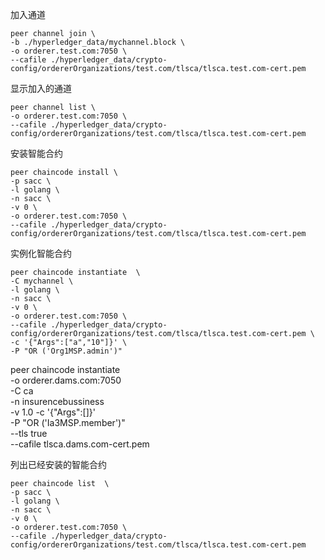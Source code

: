 加入通道
```joinchanneannel
peer channel join \
-b ./hyperledger_data/mychannel.block \
-o orderer.test.com:7050 \
--cafile ./hyperledger_data/crypto-config/ordererOrganizations/test.com/tlsca/tlsca.test.com-cert.pem
```

显示加入的通道
```showjoined 
peer channel list \
-o orderer.test.com:7050 \
--cafile ./hyperledger_data/crypto-config/ordererOrganizations/test.com/tlsca/tlsca.test.com-cert.pem
```

安装智能合约
```installchain
peer chaincode install \
-p sacc \
-l golang \
-n sacc \
-v 0 \
-o orderer.test.com:7050 \
--cafile ./hyperledger_data/crypto-config/ordererOrganizations/test.com/tlsca/tlsca.test.com-cert.pem
```

实例化智能合约
```installchain
peer chaincode instantiate  \
-C mychannel \
-l golang \
-n sacc \
-v 0 \
-o orderer.test.com:7050 \
--cafile ./hyperledger_data/crypto-config/ordererOrganizations/test.com/tlsca/tlsca.test.com-cert.pem \
-c '{"Args":["a","10"]}' \
-P "OR ('Org1MSP.admin')"
```

peer chaincode instantiate \
-o  orderer.dams.com:7050  \
-C ca \
-n insurencebussiness \
-v 1.0 -c '{"Args":[]}' \
-P "OR ('Ia3MSP.member')"  \
--tls true \
--cafile tlsca.dams.com-cert.pem



列出已经安装的智能合约
```installchain
peer chaincode list  \
-p sacc \
-l golang \
-n sacc \
-v 0 \
-o orderer.test.com:7050 \
--cafile ./hyperledger_data/crypto-config/ordererOrganizations/test.com/tlsca/tlsca.test.com-cert.pem
```











